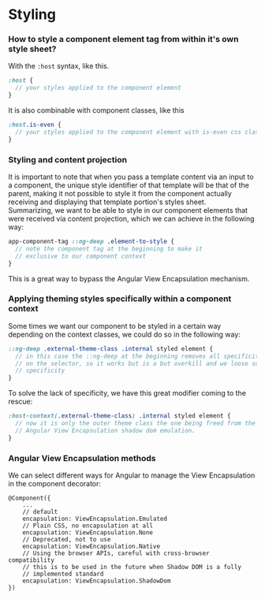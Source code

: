 # Styling

### How to style a component element tag from within it's own style sheet?
With the `:host` syntax, like this.
```scss
:host {
  // your styles applied to the component element
}
```
It is also combinable with component classes, like this
```scss
:host.is-even {
  // your styles applied to the component element with is-even css class
}
```

### Styling and content projection
It is important to note that when you pass a template content via an input to 
a component, the unique style identifier of that template will be that of the parent,
making it not possible to style it from the component actually receiving
and displaying that template portion's styles sheet.  
Summarizing, we want to be able to style in our component elements that were
received via content projection, which we can achieve in the following way:
```scss
app-component-tag ::ng-deep .element-to-style {
  // note the component tag at the beginning to make it 
  // exclusive to our component context
}
``` 
This is a great way to bypass the Angular View Encapsulation mechanism.

### Applying theming styles specifically within a component context
Some times we want our component to be styled in a certain way depending on the context
classes, we could do so in the following way:
```scss
::ng-deep .external-theme-class .internal styled element {
  // in this case the ::ng-deep at the beginning removes all specificity
  // on the selector, so it works but is a but overkill and we loose some 
  // specificity
}
```
To solve the lack of specificity, we have this great modifier coming to the rescue:
```scss
:host-context(.external-theme-class) .internal styled element {
  // now it is only the outer theme class the one being freed from the 
  // Angular View Encapsulation shadow dom emulation. 
}
```

### Angular View Encapsulation methods
We can select different ways for Angular to manage the View Encapsulation in the
component decorator:
```angular2
@Component({
    ...
    // default
    encapsulation: ViewEncapsulation.Emulated
    // Plain CSS, no encapsulation at all
    encapsulation: ViewEncapsulation.None
    // Deprecated, not to use
    encapsulation: ViewEncapsulation.Native
    // Using the browser APIs, careful with cross-browser compatibility
    // this is to be used in the future when Shadow DOM is a fully
    // implemented standard
    encapsulation: ViewEncapsulation.ShadowDom
})
```
